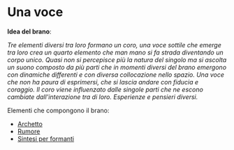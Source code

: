 # Una voce

**Idea del brano**:

*Tre elementi diversi tra loro formano un coro, una voce sottile che emerge tra loro crea un quarto elemento che man mano si fa strada diventando un corpo unico. Quasi non si percepisce più la natura del singolo ma si ascolta un suono composto da più parti che in momenti diversi del brano emergono con dinamiche differenti e con diversa collocazione nello spazio. 
Una voce che non ha paura di esprimersi, che si lascia andare con fiducia e coraggio. Il coro viene influenzato dalle singole parti che ne escono cambiate dall'interazione tra di loro. Esperienze e pensieri diversi.*

Elementi che compongono il brano:

- [Archetto](https://github.com/pietro00b/unaVoce/blob/main/archetto/README.md)
- [Rumore](https://github.com/pietro00b/unaVoce/blob/main/rumore/README.md)
- [Sintesi per formanti](https://github.com/pietro00b/unaVoce/blob/main/sintesi_per_formanti/README.md)
